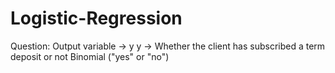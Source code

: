 # Logistic-Regression
Question: Output variable -> y
             y -> Whether the client has subscribed a term deposit or not 
             Binomial ("yes" or "no")
